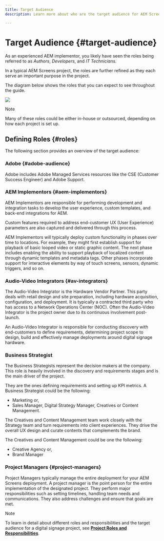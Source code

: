 ```yaml
---
title: Target Audience
description: Learn more about who are the target audience for AEM Screens Best Practices Guide.

---
```


# Target Audience {#target-audience}

As an experienced AEM implementor, you likely have seen the roles being referred to as *Authors*, *Developers*, and *IT Technicians*.

In a typical AEM Screens project, the roles are further refined as they each serve an important purpose in the project.

The diagram below shows the roles that you can expect to see throughout the guide.

![](/help/assets/roles-used.png)

>[!NOTE]
>Many of these roles could be either in-house or outsourced, depending on how each project is set up.

## Defining Roles {#roles}

The following section provides an overview of the target audience:

### Adobe {#adobe-audience}

Adobe includes Adobe Managed Services resources like the CSE (Customer Success Engineer) and Adobe Support.

### AEM Implementors {#aem-implementors}

AEM Implementors are responsible for performing development and integration tasks to develop the user experience, custom templates, and back-end integrations for AEM.

Custom features required to address end-customer UX (User Experience) parameters are also captured and delivered through this process.

AEM Implementors will typically deploy custom functionality in phases over time to locations. For example, they might first establish support for playback of basic looped video or static graphic content. The next phase includes enabling the ability to support playback of localized content through dynamic templates and metadata tags. Other phases incorporate support for interactive elements by way of touch screens, sensors, dynamic triggers, and so on.

### Audio-Video Integrators {#av-integrators}

The Audio-Video Integrator is the Hardware Vendor Partner. This party deals with retail design and site preparation, including hardware acquisition, configuration, and deployment. It is typically a contracted third party who has access to a Network Operations Center (NOC). Often the Audio-Video Integrator is the project owner due to its continuous involvement post-launch.

An Audio-Video Integrator is responsible for conducting discovery with end-customers to define requirements, determining project scope to design, build and effectively manage deployments around digital signage hardware.

### Business Strategist

The Business Strategists represent the decision makers at the company. This role is heavily involved in the discovery and requirements stages and is the main driver of the project. 

They are the ones defining requirements and setting up KPI metrics. A Business Strategist could be the following:

* Marketing or,
* Sales Manager, Digital Strategy Manager, Creatives or Content Management.

The Creatives and Content Management team work closely with the Strategy team and turn requirements into client experiences. They drive the overall UX design and curate contents that complements the brand.

The Creatives and Content Management could be one the following:

* Creative Agency or,
* Brand Manager

### Project Managers {#project-managers}

Project Managers typically manage the entire deployment for your AEM Screens deployment. A project manager is the point person for the entire implementation of the designated project. They perform major responsibilities such as setting timelines, handling team needs and communications. They also address challenges and ensure that goals are met.

>[!NOTE]
>To learn in detail about different roles and responsibilities and the target audience for a digital signage project, see **[Project Roles and Responsibilities](https://experienceleague.adobe.com/en/docs/experience-manager-screens/user-guide/digital-signage-network/project-roles-responsibilities)**.

